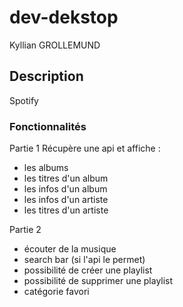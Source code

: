 # dev-dekstop
Kyllian GROLLEMUND

## Description

Spotify 

### Fonctionnalités

Partie 1
Récupère une api et affiche :
- les albums
- les titres d'un album
- les infos d'un album
- les infos d'un artiste
- les titres d'un artiste

Partie 2
- écouter de la musique
- search bar (si l'api le permet)
- possibilité de créer une playlist
- possibilité de supprimer une playlist
- catégorie favori


